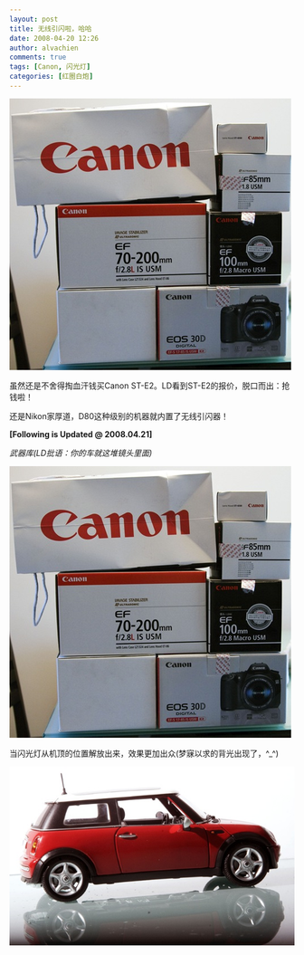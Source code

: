 ```yaml
---
layout: post
title: 无线引闪啦，哈哈
date: 2008-04-20 12:26
author: alvachien
comments: true
tags: [Canon, 闪光灯]
categories: [红圈白炮]
---
```

![Canon](/assets/uploads/2010/10/Canon_HaveBought.jpg)

虽然还是不舍得掏血汗钱买Canon ST-E2。LD看到ST-E2的报价，脱口而出：抢钱啦！

还是Nikon家厚道，D80这种级别的机器就内置了无线引闪器！

**[Following is Updated @ 2008.04.21]**

*武器库(LD批语：你的车就这堆镜头里面)*

![Canon](/assets/uploads/2010/10/Canon_HaveBought.jpg)

当闪光灯从机顶的位置解放出来，效果更加出众(梦寐以求的背光出现了，^_^)

![Wireless Flash](/assets/uploads/2010/10/WirelessFlash_Photo.jpg)
